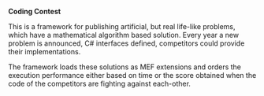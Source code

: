 **Coding Contest**

This is a framework for publishing artificial, but real life-like problems, which have a mathematical algorithm based solution. Every year a new problem is announced, C# interfaces defined, competitors could provide their implementations. 

The framework loads these solutions as MEF extensions and orders the execution performance either based on time or the score obtained when the code of the competitors are fighting against each-other. 
